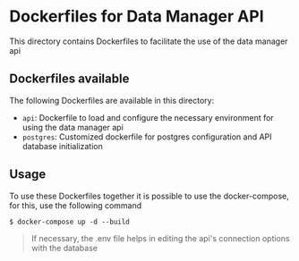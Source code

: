 # Dockerfiles for Data Manager API

This directory contains Dockerfiles to facilitate the use of the data manager api

## Dockerfiles available

The following Dockerfiles are available in this directory:

- `api`: Dockerfile to load and configure the necessary environment for using the data manager api
- `postgres`: Customized dockerfile for postgres configuration and API database initialization

## Usage

To use these Dockerfiles together it is possible to use the docker-compose, for this, use the following command

```shell
$ docker-compose up -d --build
```

> If necessary, the .env file helps in editing the api's connection options with the database
